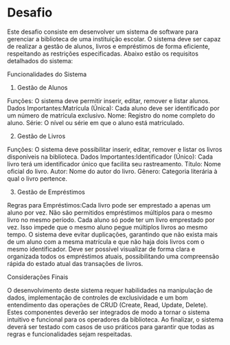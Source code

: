 # Desafio

Este desafio consiste em desenvolver um sistema de software para gerenciar a biblioteca de uma instituição escolar. O sistema deve ser capaz de realizar a gestão de alunos, livros e empréstimos de forma eficiente, respeitando as restrições especificadas. Abaixo estão os requisitos detalhados do sistema:

Funcionalidades do Sistema

1. Gestão de Alunos

Funções: O sistema deve permitir inserir, editar, remover e listar alunos.
Dados Importantes:Matrícula (Única): Cada aluno deve ser identificado por um número de matrícula exclusivo.
Nome: Registro do nome completo do aluno.
Série: O nível ou série em que o aluno está matriculado.

2. Gestão de Livros

Funções: O sistema deve possibilitar inserir, editar, remover e listar os livros disponíveis na biblioteca.
Dados Importantes:Identificador (Único): Cada livro terá um identificador único que facilita seu rastreamento.
Título: Nome oficial do livro.
Autor: Nome do autor do livro.
Gênero: Categoria literária à qual o livro pertence.

3. Gestão de Empréstimos

Regras para Empréstimos:Cada livro pode ser emprestado a apenas um aluno por vez. Não são permitidos empréstimos múltiplos para o mesmo livro no mesmo período.
Cada aluno só pode ter um livro emprestado por vez. Isso impede que o mesmo aluno pegue múltiplos livros ao mesmo tempo.
O sistema deve evitar duplicações, garantindo que não exista mais de um aluno com a mesma matrícula e que não haja dois livros com o mesmo identificador.
Deve ser possível visualizar de forma clara e organizada todos os empréstimos atuais, possibilitando uma compreensão rápida do estado atual das transações de livros.

Considerações Finais

O desenvolvimento deste sistema requer habilidades na manipulação de dados, implementação de controles de exclusividade e um bom entendimento das operações de CRUD (Create, Read, Update, Delete). Estes componentes deverão ser integrados de modo a tornar o sistema intuitivo e funcional para os operadores da biblioteca. Ao finalizar, o sistema deverá ser testado com casos de uso práticos para garantir que todas as regras e funcionalidades sejam respeitadas.

